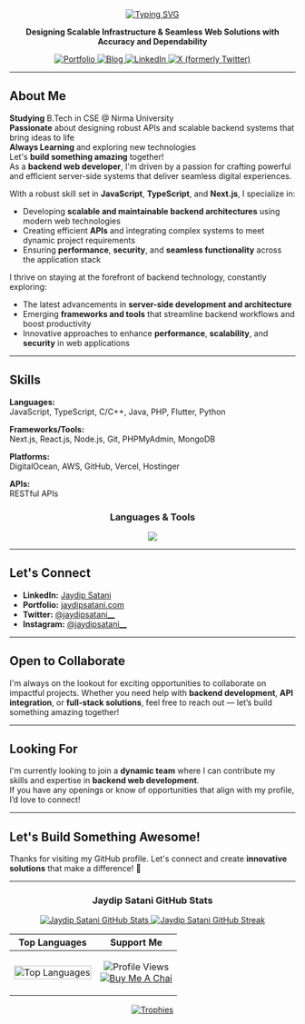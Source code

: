 <div align="center">

<a href="https://www.jaydipsatani.com/">
  <img src="https://readme-typing-svg.herokuapp.com?font=Fira+Code&size=35&pause=1000&color=34D399&center=true&vCenter=true&width=600&lines=Hi+%F0%9F%91%8B%2C+I'm+Jaydip+Satani;DevOps+%26+Cloud+Engineer;Fullstack+Developer" alt="Typing SVG" />
</a>

<p align="center">
<strong>Designing Scalable Infrastructure & Seamless Web Solutions with Accuracy and Dependability
</strong></p>

<p align="center">
  <a href="https://www.jaydipsatani.com/" target="_blank">
    <img src="https://img.shields.io/badge/Portfolio-34D399?style=for-the-badge&logo=realm&logoColor=white" alt="Portfolio"/>
  </a>
  <a href="https://jaydipsatani.com/" target="_blank">
    <img src="https://img.shields.io/badge/Blog-2962FF?style=for-the-badge&logo=hashnode&logoColor=white" alt="Blog"/>
  </a>
  <a href="https://www.linkedin.com/in/jaydip-satani/" target="_blank">
    <img src="https://img.shields.io/badge/LinkedIn-0077B5?style=for-the-badge&logo=linkedin&logoColor=white" alt="LinkedIn"/>
  </a>
  <a href="https://x.com/jaydipsatani__" target="_blank">
    <img src="https://img.shields.io/badge/X-000000?style=for-the-badge&logo=x&logoColor=white" alt="X (formerly Twitter)"/>
  </a>
</p>

</div>

---

<div>

<h2>About Me</h2>

<p> <strong>Studying</strong> B.Tech in CSE @ Nirma University<br>
<strong>Passionate</strong> about designing robust APIs and scalable backend systems that bring ideas to life<br>
<strong>Always Learning</strong> and exploring new technologies<br>
Let's <strong>build something amazing</strong> together!<br>
As a <strong>backend web developer</strong>, I'm driven by a passion for crafting powerful and efficient server-side systems that deliver seamless digital experiences.</p>

<p>With a robust skill set in <strong>JavaScript</strong>, <strong>TypeScript</strong>, and <strong>Next.js</strong>, I specialize in:</p>
<ul>
<li>Developing <strong>scalable and maintainable backend architectures</strong> using modern web technologies</li>
<li>Creating efficient <strong>APIs</strong> and integrating complex systems to meet dynamic project requirements</li>
<li>Ensuring <strong>performance</strong>, <strong>security</strong>, and <strong>seamless functionality</strong> across the application stack</li>
</ul>

<p>I thrive on staying at the forefront of backend technology, constantly exploring:</p>
<ul>
<li>The latest advancements in <strong>server-side development and architecture</strong></li>
<li>Emerging <strong>frameworks and tools</strong> that streamline backend workflows and boost productivity</li>
<li>Innovative approaches to enhance <strong>performance</strong>, <strong>scalability</strong>, and <strong>security</strong> in web applications</li>
</ul>

<hr>

<h2> Skills</h2>

<p><strong>Languages:</strong><br>
JavaScript, TypeScript, C/C++, Java, PHP, Flutter, Python</p>

<p><strong>Frameworks/Tools:</strong><br>
Next.js, React.js, Node.js, Git, PHPMyAdmin, MongoDB</p>

<p><strong>Platforms:</strong><br>
DigitalOcean, AWS, GitHub, Vercel, Hostinger</p>

<p><strong>APIs:</strong><br>
RESTful APIs</p>

<h3 align="center">Languages & Tools</h3>
<p align="center">
  <a href="https://skillicons.dev">
    <img src="https://skillicons.dev/icons?i=aws,bash,docker,linux,ubuntu,git,githubactions,github,go,java,html,css,java,js,ts,express,nodejs,nextjs,mongodb,mysql,postgres,nginx,react,tailwind,prisma,postman,npm&theme=dark" />
  </a>
</p>

<hr>

<h2>Let's Connect</h2>

<ul>
<li><strong>LinkedIn:</strong> <a href="https://www.linkedin.com/in/jaydip-satani/">Jaydip Satani</a></li>
<li><strong>Portfolio:</strong> <a href="https://www.jaydipsatani.com/">jaydipsatani.com</a></li>
<li><strong>Twitter:</strong> <a href="https://x.com/jaydipsatani__">@jaydipsatani__</a></li>
<li><strong>Instagram:</strong> <a href="https://www.instagram.com/jaydipsatani__/">@jaydipsatani__</a></li>
</ul>

<hr>

<h2> Open to Collaborate</h2>

<p>I'm always on the lookout for exciting opportunities to collaborate on impactful projects. Whether you need help with <strong>backend development</strong>, <strong>API integration</strong>, or <strong>full-stack solutions</strong>, feel free to reach out — let’s build something amazing together!</p>

<hr>

<h2> Looking For</h2>

<p>I'm currently looking to join a <strong>dynamic team</strong> where I can contribute my skills and expertise in <strong>backend web development</strong>.<br>
If you have any openings or know of opportunities that align with my profile, I’d love to connect!</p>

<hr>

<h2> Let's Build Something Awesome!</h2>

<p>Thanks for visiting my GitHub profile. Let's connect and create <strong>innovative solutions</strong> that make a difference! 🚀</p>

</div>

---

<div align="center">

<h3>Jaydip Satani GitHub Stats</h3>

<a href="https://github.com/jaydip-satani">
  <img src="https://github-readme-stats.vercel.app/api?username=jaydip-satani&show_icons=true&theme=github_dark&hide_border=true&card_width=490" alt="Jaydip Satani GitHub Stats" />
</a>

<a href="https://github.com/jaydip-satani">
  <img src="https://stats.jaydipsatani.com/?user=jaydip-satani&theme=github-dark-blue&hide_border=true&date_format=M%20j%5B%2C%20Y%5D" alt="Jaydip Satani GitHub Streak" />
</a>

| Top Languages                                                                                                                                                                                                        | Support Me                                                                                                                                                                                                                                                                                                                                                                         |
| -------------------------------------------------------------------------------------------------------------------------------------------------------------------------------------------------------------------- | ---------------------------------------------------------------------------------------------------------------------------------------------------------------------------------------------------------------------------------------------------------------------------------------------------------------------------------------------------------------------------------- |
| <a href="https://github.com/jaydip-satani"><img width="100%" src="https://github-readme-stats.vercel.app/api/top-langs?username=jaydip-satani&theme=gotham&layout=compact&langs_count=20" alt="Top Languages" /></a> | <p align="center"><img src="https://komarev.com/ghpvc/?username=jaydip-satani&label=PROFILE+VIEWS&color=34D399&style=for-the-badge" alt="Profile Views" /><br><a href="https://razorpay.me/@jaydipsatani" target="_blank"><img src="https://img.shields.io/badge/Buy%20Me%20A%20Chai-FFDD00?style=for-the-badge&logo=buy-me-a-coffee&logoColor=black" alt="Buy Me A Chai"></a></p> |

<a href="https://github.com/jaydip-satani/jaydip-satani">
  <img src="https://github-profile-trophy.vercel.app/?username=jaydip-satani&theme=dracula&no-frame=true&no-bg=true&margin-w=15&margin-h=15&column=-1&row=1" alt="Trophies" />
</a>
